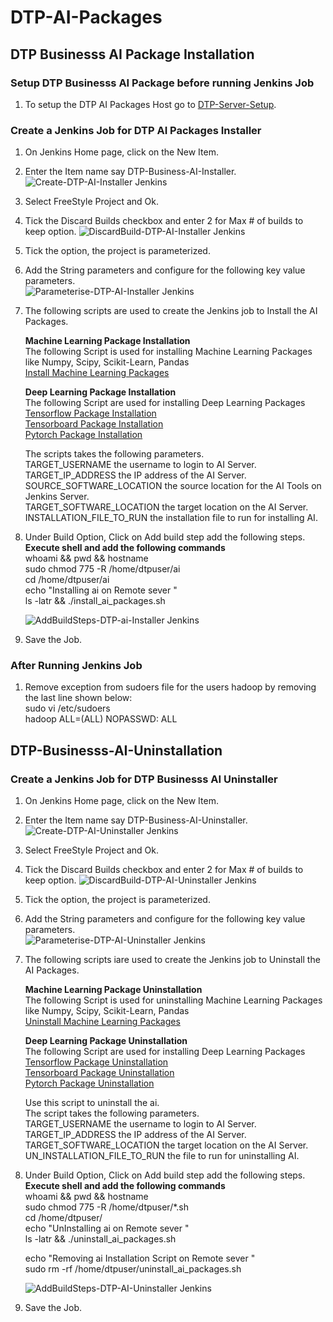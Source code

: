 # DTP-AI-Packages

## DTP Businesss AI Package Installation

### Setup DTP Businesss AI Package before running Jenkins Job

1. To setup the DTP AI Packages  Host go to [DTP-Server-Setup](/common/Readme.md).

### Create a Jenkins Job for DTP AI Packages Installer

1. On Jenkins Home page, click on the New Item.

2. Enter the Item name say DTP-Business-AI-Installer.
![Create-DTP-AI-Installer Jenkins](/businesslayer/ai/images/dtp-ai-install1.png)

3. Select FreeStyle Project and Ok.

4. Tick the Discard Builds checkbox and enter 2 for Max # of builds to keep option.
![DiscardBuild-DTP-AI-Installer Jenkins](/businesslayer/ai/images/dtp-ai-install2.png)

5. Tick the option, the  project  is parameterized.

6. Add the String parameters and configure for the following key value parameters. \
![Parameterise-DTP-AI-Installer Jenkins](/businesslayer/ai/images/dtp-ai-install3.png)

7. The following scripts are used to create the Jenkins job to Install the AI Packages.

   **Machine Learning Package Installation**\
   The following Script is used for installing Machine Learning Packages like Numpy, Scipy, Scikit-Learn, Pandas\
[Install Machine Learning Packages](/businesslayer/ai/machine-learning/scripts/install_ml_packages.sh)

   **Deep Learning Package Installation**\
   The following Script are used for installing Deep Learning Packages\
   [Tensorflow Package Installation](/businesslayer/ai/deep-learning/tensorflow/scripts/install_tensorflow.sh)\
   [Tensorboard Package Installation](/businesslayer/ai/deep-learning/tensorboard/scripts/install_tensorboard.sh)\
   [Pytorch Package Installation](/businesslayer/ai/deep-learning/pytorch/scripts/install_pytorch.sh)

   The scripts takes the following parameters.\
   TARGET_USERNAME the username to login to AI Server.\
   TARGET_IP_ADDRESS the IP address of the AI Server.\
   SOURCE_SOFTWARE_LOCATION the source location for the AI Tools on Jenkins Server.\
   TARGET_SOFTWARE_LOCATION the target location on the AI Server.\
   INSTALLATION_FILE_TO_RUN the installation file to run for installing AI.

8. Under Build Option, Click on Add build step add the following steps.\
   **Execute shell and add the following commands**\
   whoami && pwd && hostname \
   sudo chmod 775 -R /home/dtpuser/ai \
   cd /home/dtpuser/ai \
   echo "Installing ai on Remote sever " \
   ls -latr && ./install_ai_packages.sh

   ![AddBuildSteps-DTP-ai-Installer Jenkins](/businesslayer/ai/images/dtp-ai-install4.png)

9. Save the Job.

### After Running Jenkins Job

1. Remove exception from sudoers file for the users hadoop by removing the last line shown below:\
    sudo vi /etc/sudoers  \
    hadoop ALL=(ALL) NOPASSWD: ALL

## DTP-Businesss-AI-Uninstallation

### Create a Jenkins Job for DTP Businesss AI Uninstaller

1. On Jenkins Home page, click on the New Item.

2. Enter the Item name say DTP-Business-AI-Uninstaller.
![Create-DTP-AI-Uninstaller Jenkins](/businesslayer/ai/images/dtp-ai-uninstall1.png)

3. Select FreeStyle Project and Ok.

4. Tick the Discard Builds checkbox and enter 2 for Max # of builds to keep option.
![DiscardBuild-DTP-AI-Uninstaller Jenkins](/businesslayer/ai/images/dtp-ai-uninstall2.png)

5. Tick the option, the  project  is parameterized.

6. Add the String parameters and configure for the following key value parameters. \
![Parameterise-DTP-AI-Uninstaller Jenkins](/businesslayer/ai/images/dtp-ai-uninstall3.png)

7. The following scripts iare used to create the Jenkins job to Uninstall the AI Packages.

   **Machine Learning Package Uninstallation**\
   The following Script is used for uninstalling Machine Learning Packages like Numpy, Scipy, Scikit-Learn, Pandas\
[Uninstall Machine Learning Packages](/businesslayer/ai/machine-learning/scripts/uninstall_ml_packages.sh)

   **Deep Learning Package Uninstallation**\
   The following Script are used for installing Deep Learning Packages\
   [Tensorflow Package Uninstallation](/businesslayer/ai/deep-learning/tensorflow/scripts/uninstall_tensorflow.sh)\
   [Tensorboard Package Uninstallation](/businesslayer/ai/deep-learning/tensorboard/scripts/uninstall_tensorboard.sh)\
   [Pytorch Package Uninstallation](/businesslayer/ai/deep-learning/pytorch/scripts/uninstall_pytorch.sh)

   Use this script to uninstall the ai.\
   The script takes the following parameters.\
   TARGET_USERNAME the username to login to AI Server.\
   TARGET_IP_ADDRESS the IP address of the AI Server.\
   TARGET_SOFTWARE_LOCATION the target location on the AI Server.\
   UN_INSTALLATION_FILE_TO_RUN the  file to run for uninstalling AI.

8. Under Build Option, Click on Add build step add the following steps.\
   **Execute shell and add the following commands**\
    whoami && pwd && hostname \
    sudo chmod 775 -R /home/dtpuser/*.sh \
    cd /home/dtpuser/  \
    echo "UnInstalling ai on Remote sever " \
    ls -latr && ./uninstall_ai_packages.sh

    echo "Removing ai Installation Script on Remote sever " \
    sudo rm -rf /home/dtpuser/uninstall_ai_packages.sh

   ![AddBuildSteps-DTP-AI-Uninstaller Jenkins](/businesslayer/ai/images/dtp-ai-uninstall4.png)

9. Save the Job.

